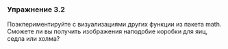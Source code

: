 ### Упражнение 3.2 

Поэкпериментируйте с визуализациями других функции из пакета math.
Сможете ли вы получить изображения наподобие коробки для яиц, седла или холма?


